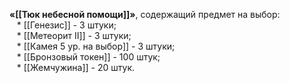**«[[Тюк небесной помощи]]»**, содержащий предмет на выбор:  
       * [[Генезис]] - 3 штуки;  
       * [[Метеорит II]] - 3 штуки;  
       * [[Камея 5 ур. на выбор]] - 3 штуки;  
       * [[Бронзовый токен]] - 100 штук;  
       * [[Жемчужина]] - 20 штук.